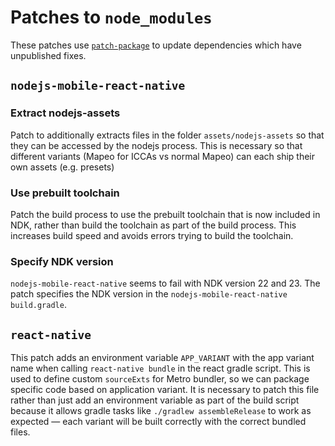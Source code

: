 # Patches to `node_modules`

These patches use [`patch-package`](https://www.npmjs.com/package/patch-package)
to update dependencies which have unpublished fixes.

## `nodejs-mobile-react-native`

### Extract nodejs-assets

Patch to additionally extracts files in the folder `assets/nodejs-assets` so
that they can be accessed by the nodejs process. This is necessary so that
different variants (Mapeo for ICCAs vs normal Mapeo) can each ship their own
assets (e.g. presets)

### Use prebuilt toolchain

Patch the build process to use the prebuilt toolchain that is now included in NDK, rather than build the toolchain as part of the build process. This increases build speed and avoids errors trying to build the toolchain.

### Specify NDK version

`nodejs-mobile-react-native` seems to fail with NDK version 22 and 23. The patch specifies the NDK version in the `nodejs-mobile-react-native` `build.gradle`.

## `react-native`

This patch adds an environment variable `APP_VARIANT` with the app variant name
when calling `react-native bundle` in the react gradle script. This is used to
define custom `sourceExts` for Metro bundler, so we can package specific code
based on application variant. It is necessary to patch this file rather than
just add an environment variable as part of the build script because it allows
gradle tasks like `./gradlew assembleRelease` to work as expected — each variant
will be built correctly with the correct bundled files.
